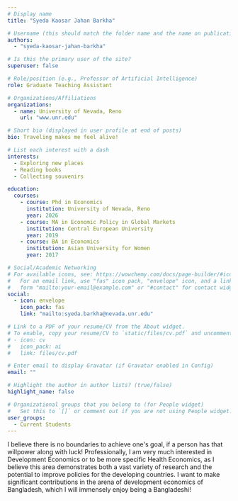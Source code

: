 ```yaml
---
# Display name
title: "Syeda Kaosar Jahan Barkha"

# Username (this should match the folder name and the name on publications)
authors:
  - "syeda-kaosar-jahan-barkha"

# Is this the primary user of the site?
superuser: false

# Role/position (e.g., Professor of Artificial Intelligence)
role: Graduate Teaching Assistant

# Organizations/Affiliations
organizations:
  - name: University of Nevada, Reno
    url: "www.unr.edu"

# Short bio (displayed in user profile at end of posts)
bio: Traveling makes me feel alive!

# List each interest with a dash
interests:
  - Exploring new places
  - Reading books
  - Collecting souvenirs

education:
  courses:
    - course: Phd in Economics
      institution: University of Nevada, Reno
      year: 2026
    - course: MA in Economic Policy in Global Markets
      institution: Central European University
      year: 2019
    - course: BA in Economics
      institution: Asian University for Women
      year: 2017

# Social/Academic Networking
# For available icons, see: https://wowchemy.com/docs/page-builder/#icons
#   For an email link, use "fas" icon pack, "envelope" icon, and a link in the
#   form "mailto:your-email@example.com" or "#contact" for contact widget.
social:
  - icon: envelope
    icon_pack: fas
    link: "mailto:syeda.barkha@nevada.unr.edu"

# Link to a PDF of your resume/CV from the About widget.
# To enable, copy your resume/CV to `static/files/cv.pdf` and uncomment the lines below.
# - icon: cv
#   icon_pack: ai
#   link: files/cv.pdf

# Enter email to display Gravatar (if Gravatar enabled in Config)
email: ""

# Highlight the author in author lists? (true/false)
highlight_name: false

# Organizational groups that you belong to (for People widget)
#   Set this to `[]` or comment out if you are not using People widget.
user_groups:
  - Current Students
---
```


I believe there is no boundaries to achieve one's goal, if a person has that willpower along with luck! Professionally, I am very much interested in Development Economics or to be more specific Health Economics, as I believe this area demonstrates both a vast variety of research and the potential to improve policies for the developing countries. I want to make significant contributions in the arena of development economics of Bangladesh, which I will immensely enjoy being a Bangladeshi!
